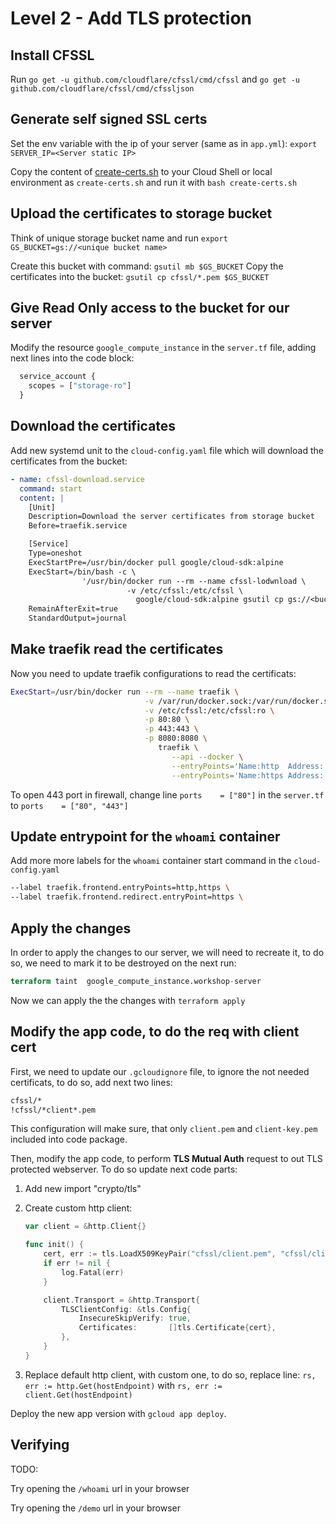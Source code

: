 # Level 2 - Add TLS protection

## Install CFSSL

Run `go get -u github.com/cloudflare/cfssl/cmd/cfssl` and `go get -u github.com/cloudflare/cfssl/cmd/cfssljson`

## Generate self signed SSL certs

Set the env variable with the ip of your server (same as in `app.yml`):
`export SERVER_IP=<Server static IP>`

Copy the content of [create-certs.sh](./create-certs.sh) to your
Cloud Shell or local environment as `create-certs.sh` and run it
with `bash create-certs.sh`

## Upload the certificates to storage bucket

Think of unique storage bucket name and run `export GS_BUCKET=gs://<unique bucket name>`

Create this bucket with command: `gsutil mb $GS_BUCKET`
Copy the certificates into the bucket: `gsutil cp cfssl/*.pem $GS_BUCKET`

## Give Read Only access to the bucket for our server

Modify the resource `google_compute_instance` in the `server.tf` file, adding next lines into the code block:

```tf
  service_account {
    scopes = ["storage-ro"]
  }
```

## Download the certificates

Add new systemd unit to the `cloud-config.yaml` file which will download the certificates from the bucket:

```yml
- name: cfssl-download.service
  command: start
  content: |
    [Unit]
    Description=Download the server certificates from storage bucket
    Before=traefik.service

    [Service]
    Type=oneshot
    ExecStartPre=/usr/bin/docker pull google/cloud-sdk:alpine
    ExecStart=/bin/bash -c \
                '/usr/bin/docker run --rm --name cfssl-lodwnload \
                          -v /etc/cfssl:/etc/cfssl \
                            google/cloud-sdk:alpine gsutil cp gs://<bucket_name>/{ca,server}* /etc/cfssl'
    RemainAfterExit=true
    StandardOutput=journal
```

## Make traefik read the certificates

Now you need to update traefik configurations to read  the certificats:

```sh
ExecStart=/usr/bin/docker run --rm --name traefik \
                              -v /var/run/docker.sock:/var/run/docker.sock \
                              -v /etc/cfssl:/etc/cfssl:ro \
                              -p 80:80 \
                              -p 443:443 \
                              -p 8080:8080 \
                                 traefik \
                                    --api --docker \
                                    --entryPoints='Name:http  Address::80  Redirect.EntryPoint:https' \
                                    --entryPoints='Name:https Address::443 TLS:/etc/cfssl/server.pem,/etc/cfssl/server-key.pem CA:/etc/cfssl/ca.pem'
```

To open 443 port in firewall, change line `ports    = ["80"]` in the `server.tf` to `ports    = ["80", "443"]`

## Update entrypoint for the `whoami` container

Add more more labels for the `whoami` container start command in the `cloud-config.yaml`

```sh
--label traefik.frontend.entryPoints=http,https \
--label traefik.frontend.redirect.entryPoint=https \
```

## Apply the changes

In order to apply the changes to our server, we will need to recreate it,
to do so, we need to mark it to be destroyed on the next run:

```tf
terraform taint  google_compute_instance.workshop-server
```

Now we can apply the the changes with `terraform apply`

## Modify the app code, to do the req with client cert

First, we need to update our `.gcloudignore` file, to ignore the not needed certificats, to do so, add next two lines:

```sh
cfssl/*
!cfssl/*client*.pem
```

This configuration will make sure, that only `client.pem` and `client-key.pem` included into code package.

Then, modify the app code, to perform **TLS Mutual Auth** request to out TLS protected webserver. To do so update next code parts:

1. Add new import "crypto/tls"

1. Create custom http client:

    ```go
    var client = &http.Client{}

    func init() {
        cert, err := tls.LoadX509KeyPair("cfssl/client.pem", "cfssl/client-key.pem")
        if err != nil {
            log.Fatal(err)
        }

        client.Transport = &http.Transport{
            TLSClientConfig: &tls.Config{
                InsecureSkipVerify: true,
                Certificates:       []tls.Certificate{cert},
            },
        }
    }
    ```

1. Replace default http client, with custom one, to do so, replace line: `rs, err := http.Get(hostEndpoint)` with `rs, err := client.Get(hostEndpoint)`

Deploy the new app version with `gcloud app deploy`.

## Verifying

TODO:

Try opening the `/whoami` url in your browser

Try opening the `/demo` url in your browser